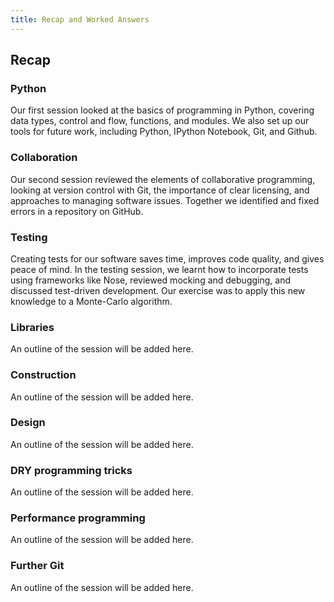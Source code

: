 ```yaml
---
title: Recap and Worked Answers
---
```


## Recap

### Python

Our first session looked at the basics of programming in Python, covering data types, control and flow, functions, and modules. We also set up our tools for future work, including Python, IPython Notebook, Git, and Github.

### Collaboration

Our second session reviewed the elements of collaborative programming, looking at version control with Git, the importance of clear licensing, and approaches to managing software issues. Together we identified and fixed errors in a repository on GitHub.

### Testing

Creating tests for our software saves time, improves code quality, and gives peace of mind. In the testing session, we learnt how to incorporate tests using frameworks like Nose, reviewed mocking and debugging, and discussed test-driven development. Our exercise was to apply this new knowledge to a Monte-Carlo algorithm.

### Libraries

An outline of the session will be added here.

### Construction

An outline of the session will be added here.

### Design

An outline of the session will be added here.

### DRY programming tricks

An outline of the session will be added here.

### Performance programming

An outline of the session will be added here.

### Further Git

An outline of the session will be added here.


